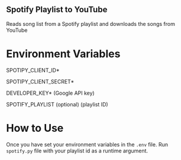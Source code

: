 ## Spotify Playlist to YouTube

Reads song list from a Spotify playlist and downloads the songs from YouTube

# Environment Variables

SPOTIPY_CLIENT_ID\*

SPOTIPY_CLIENT_SECRET\*

DEVELOPER_KEY\* (Google API key)

SPOTIFY_PLAYLIST (optional) (playlist ID)

# How to Use

Once you have set your environment variables in the `.env` file. Run `spotify.py` file with your playlist id as a runtime argument.
